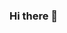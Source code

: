 ### Hi there 👋

<!--
**luanmateusk/luanmateusk** is a ✨ _special_ ✨ repository because its `README.md` (this file) appears on your GitHub profile.

Here are some ideas to get you started:
                                                                
- 🔭 I’m currently working on development with vba and SAP Script Integration
- 🌱 I’m currently learning Java, Flutter e SQL
- 💬 Ask me about SAP Script Integration
